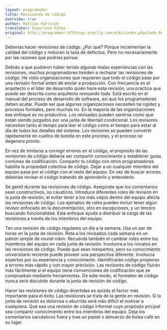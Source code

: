 ```yaml
---
layout: programador
title: Revisiones de código
overview: true
author: Mattias Karlsson
translator: Espartaco Palma
original: http://programmer.97things.oreilly.com/wiki/index.php/Code_Reviews
---
```


Deberías hacer revisiones de código. ¿Por qué? Porque incrementan la
calidad del código y reducen la tasa de defectos. Pero no necesariamente
por las razones que podrías pensar.

Debido a que pudieron haber tenido algunas malas experiencias con las
revisiones, muchos programadores tienden a rechazar las revisiones de
código. He visto organizaciones que requieren que todo el código pase
por una revisión formal antes de enviar a producción. Con frecuencia es
el arquitecto o el lider de desarrollo quién hace esta revisión, una
práctica que puede ser descrita como arquitecto revisando todo. Está
escrito en el manual del proceso de desarrollo de software, así que los
programadores deben acatar. Puede ser que algunas organizaciones
necesiten tal rigidez y procesos formales, pero muchas no. En la mayoría
de las organizaciones ese enfoque es no productivo. Los revisados pueden
sentirse como que están siendo juzgados por una junta de libertad
condicional. Los revisores necesitan tanto el tiempo para leer el código
como el tiempo para estar al día de todos los detalles del sistema. Los
revisores se pueden convertir rápidamente en cuellos de botella en este
proceso, y el proceso se degenera pronto.

En vez de limitarse a corregir errores en el código, el propósito de las
revisiones de código debería ser compartir conocimiento y establecer
guías comúnes de codificación. Compartir tu código con otros
programadores habilita la propiedad colectiva de código. Dejar a un
cualquier miembro del equipo pase por el código con el resto del equipo.
En vez de buscar errores deberías revisar el código tratando de
aprenderlo y entenderlo.

Se gentil durante las revisiones de código. Asegúrate que los
comentarios sean constructivos, no cáusticos. Introduce diferentes roles
de revisión en la junta de revisión, el evitar tener a los más viejos
dentro del equipo afecta las revisiones de código. Los ejemplos de roles
pueden incluir tener algún revisor enfocado en la documentación, otro en
excepciones, y un tercero buscando funcionalidad. Este enfoque ayuda a
distribuir la carga de las revisiones a través de los miembros del
equipo.

Ten una revisión de código regulares un día a la semana. Usa un par de
horas en la junta de revisión. Rota a los revisados cada semana en un
patrón simple de round-robin. Recuerda también el cambiar roles entre
los miembros del equipo en cada junta de revisión. Involucra a los
novatos en las revisiones de código. Puede que sean inexpertos, pero su
conocimiento universitario reciente puede proveer una perspectiva
diferente. Involucra expertos por su experiencia y conocimiento.
Identificarán código propenso a errores más rápido y con mayor
precisión. Las revisores de código fluirán más fácilmente si el equipo
tiene convenciones de codificación que se comprueban mediante
herramientas. De este modo, el formateo de código nunca será discutido
durante la junta de revisión de código.

Hacer las revisiones de código divertidas es quizás el factor más
importante para el éxito. Las revisiones se trata de la gente en
revisión. Si la junta de revisión es dolorosa o aburrida será más
difícil el motivar a cualquiera. Que sea una revisión de código informal
cuyo propósito pricipal sea compartir conocimiento entre los miembros
del equipo. Deja los comentarios sarcásticos fuera y trae un pastel o
almuerzo de bolsa café en su lugar.

